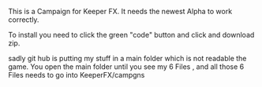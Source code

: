 This is a Campaign for Keeper FX.
It needs the newest Alpha to work correctly.

To install you need to click the green "code" button and click and download zip.

sadly git hub is putting my stuff in a main folder which is not readable the game.
You open the main folder until you see my 6 Files , and all those 6 Files needs to go into KeeperFX/campgns


